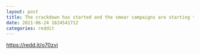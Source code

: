 ```yaml
--- 
layout: post 
title: The crackdown has started and the smear campaigns are starting to gain traction. Spread awareness about freedom - it is our duty! 
date: 2021-06-24 1624541712 
categories: reddit 
--- 
```

https://redd.it/o70zvi